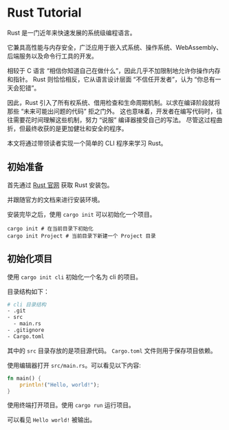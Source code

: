 # Rust Tutorial

Rust 是一门近年来快速发展的系统级编程语言。

它兼具高性能与内存安全，广泛应用于嵌入式系统、操作系统、WebAssembly、后端服务以及命令行工具的开发。

相较于 C 语言 “相信你知道自己在做什么”，因此几乎不加限制地允许你操作内存和指针。
Rust 则恰恰相反，它从语言设计层面 “不信任开发者”，认为 “你总有一天会犯错”。

因此，Rust 引入了所有权系统、借用检查和生命周期机制。以求在编译阶段就将那些 “未来可能出问题的代码” 拒之门外。
这也意味着，开发者在编写代码时，往往需要花时间理解这些机制，努力 “说服” 编译器接受自己的写法。
尽管这过程曲折，但最终收获的是更加健壮和安全的程序。

本文将通过带领读者实现一个简单的 CLI 程序来学习 Rust。

## 初始准备

首先通过 [Rust 官网](https://www.rust-lang.org/zh-CN/learn/get-started) 获取 Rust 安装包。

并跟随官方的文档来进行安装环境。

安装完毕之后，使用 `cargo init` 可以初始化一个项目。

```shell
cargo init # 在当前目录下初始化
cargo init Project # 当前目录下新建一个 Project 目录
```

## 初始化项目

使用 `cargo init cli` 初始化一个名为 cli 的项目。

目录结构如下：

```sh
# cli 目录结构
- .git
- src
  - main.rs
- .gitignore
- Cargo.toml
```

其中的 `src` 目录存放的是项目源代码。 `Cargo.toml` 文件则用于保存项目依赖。

使用编辑器打开 `src/main.rs`。可以看见以下内容:

```rust
fn main() {
    println!("Hello, world!");
}
```

使用终端打开项目。使用 `cargo run` 运行项目。

可以看见 `Hello world!` 被输出。
